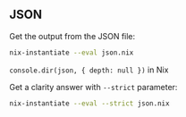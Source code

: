 ## JSON

Get the output from the JSON file:

```sh
nix-instantiate --eval json.nix
```

`console.dir(json, { depth: null })` in Nix

Get a clarity answer with `--strict` parameter:

```sh
nix-instantiate --eval --strict json.nix
```
